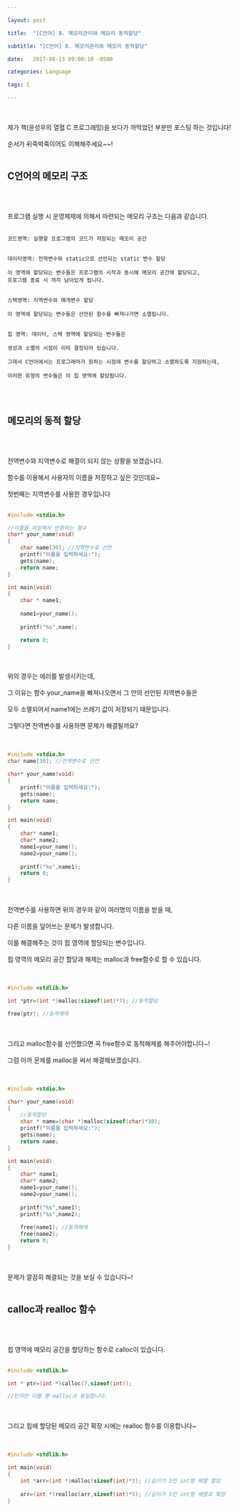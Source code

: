 ```yaml
---

layout: post

title:  "[C언어] 8. 메모리관리와 메모리 동적할당"

subtitle: "[C언어] 8. 메모리관리와 메모리 동적할당"

date:   2017-08-13 09:00:10 -0500

categories: Language

tags: C

---
```



<br>
<br>
제가 책(윤성우의 열혈 C 프로그래밍)을 보다가 까먹었던 부분만 포스팅 하는 것입니다!
<br>
<br>
순서가 뒤죽박죽이어도 이해해주세요~~!
<br>
<br>

## C언어의 메모리 구조 

<br>
<br>

프로그램 실행 시 운영체제에 의해서 마련되는 메모리 구조는 다음과 같습니다.
<br>
<br>

```
코드영역: 실행할 프로그램의 코드가 저장되는 메모리 공간


데이터영역: 전역변수와 static으로 선언되는 static 변수 할당

이 영역에 할당되는 변수들은 프로그램의 시작과 동시에 메모리 공간에 할당되고,
프로그램 종료 시 까지 남아있게 됩니다.


스택영역: 지역변수와 매개변수 할당

이 영역에 할당되는 변수들은 선언된 함수를 빠져나가면 소멸됩니다.


힙 영역: 데이터, 스택 영역에 할당되는 변수들은
 
생성과 소멸의 시점이 이미 결정되어 있습니다.

그래서 C언어에서는 프로그래머가 원하는 시점에 변수를 할당하고 소멸하도록 지원하는데,

이러한 유형의 변수들은 이 힙 영역에 할당됩니다.
```

<br>
<br>

## 메모리의 동적 할당

<br>
<br>

전역변수와 지역변수로 해결이 되지 않는 상황을 보겠습니다.
<br>
<br>
함수를 이용해서 사용자의 이름을 저장하고 싶은 것인데요~
<br>
<br>
첫번째는 지역변수를 사용한 경우입니다
<br>
<br>

```cpp
#include <stdio.h>

//이름을 저장해서 반환하는 함수
char* your_name(void)
{
	char name[30]; //지역변수로 선언
	printf("이름을 입력하세요:");
	gets(name);
	return name;
}

int main(void)
{
	char * name1;
	
	name1=your_name();
	
	printf("%s",name);

	return 0;
}
```

<br>
<br>
위의 경우는 에러를 발생시키는데,
<br>
<br>
그 이유는 함수 your_name을 빠져나오면서 그 안의 선언된 지역변수들은
<br>
<br>
모두 소멸되어서 name1에는 쓰레기 값이 저장되기 때문입니다.
<br>
<br>
그렇다면 전역변수를 사용하면 문제가 해결될까요?
<br>
<br>
<br>

```cpp
#include <stdio.h>
char name[30]; //전역변수로 선언

char* your_name(void)
{
	printf("이름을 입력하세요:");
	gets(name);
	return name;
}

int main(void)
{
	char* name1;
	char* name2;
	name1=your_name();
	name2=your_name();
	
	printf("%s",name1);
	return 0;
}
```

<br>
<br>
전역변수를 사용하면 위의 경우와 같이 여러명의 이름을 받을 때,
<br>
<br>
다른 이름을 덮어쓰는 문제가 발생합니다.
<br>
<br>
이를 해결해주는 것이 힙 영역에 할당되는 변수입니다.
<br>
<br>
힙 영역의 메모리 공간 할당과 해제는 malloc과 free함수로 할 수 있습니다.
<br>
<br>
<br>

```cpp
#include <stdlib.h>

int *ptr=(int *)malloc(sizeof(int)*7); //동적할당

free(ptr); //동적해제
```

<br>
<br>
그리고 malloc함수를 선언했으면 꼭 free함수로 동적해제를 해주어야합니다~!
<br>
<br>
그럼 아까 문제를 malloc을 써서 해결해보겠습니다.
<br>
<br>
<br>

```cpp
#include <stdio.h>

char* your_name(void)
{
	//동적할당
	char * name=(char *)malloc(sizeof(char)*30);
	printf("이름을 입력하세요:");
	gets(name);
	return name;
}

int main(void)
{
	char* name1;
	char* name2;
	name1=your_name();
	name2=your_name();
	
	printf("%s",name1);
	printf("%s",name2);
	
	free(name1); //동적해제
	free(name2);
	return 0;
}
```

<br>
<br>
문제가 깔끔히 해결되는 것을 보실 수 있습니다~!

<br>
<br>

## calloc과 realloc 함수

<br>
<br>


힙 영역에 메모리 공간을 할당하는 함수로 calloc이 있습니다.
<br>
<br>

```cpp
#include <stdlib.h>

int * ptr=(int *)calloc(7,sizeof(int));

//인자만 다를 뿐 malloc과 동일합니다.
```

<br>
<br>
그리고 힙에 할당된 메모리 공간 확장 시에는 realloc 함수를 이용합니다~
<br>
<br>
<br>

```cpp
#include <stdlib.h>

int main(void)
{
	int *arr=(int *)malloc(sizeof(int)*3); //길이가 3인 int형 배열 할당
	
	arr=(int *)realloc(arr,sizeof(int)*5); //길이가 5인 int형 배열로 확장
}
```


	



